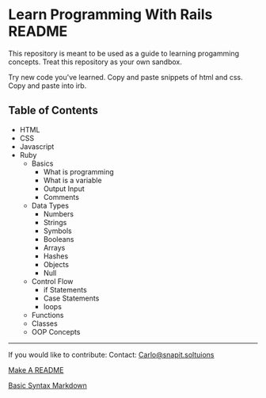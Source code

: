 # Learn Programming With Rails README

This repository is meant to be used as a guide to learning progamming concepts.
Treat this repository as your own sandbox.

Try new code you've learned. Copy and paste snippets of html and css.
Copy and paste into irb.

## Table of Contents

- HTML
- CSS
- Javascript
- Ruby
  - Basics
    - What is programming
    - What is a variable
    - Output Input
    - Comments
  - Data Types
    - Numbers
    - Strings
    - Symbols
    - Booleans
    - Arrays
    - Hashes
    - Objects
    - Null
  - Control Flow
    - if Statements
    - Case Statements
    - loops
  - Functions
  - Classes
  - OOP Concepts

---

If you would like to contribute:
Contact: Carlo@snapit.soltuions

[Make A README](https://www.makeareadme.com/)

[Basic Syntax Markdown](https://www.markdownguide.org/basic-syntax)

